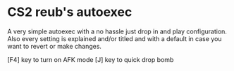 # CS2 reub's autoexec
A very simple autoexec with a no hassle just drop in and play configuration.
Also every setting is explained and/or titled and with a default in case you want to revert or make changes.

[F4] key to turn on AFK mode
[J] key to quick drop bomb
